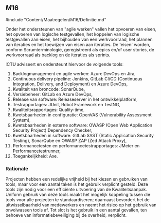 ## $M16$

#include "Content/Maatregelen/M16/Definitie.md"

Onder het ondersteunen van "agile werken" vallen het opvoeren van eisen, het opvoeren van logische testgevallen, het koppelen van logische testgevallen aan eisen, het bijhouden van een werkvoorraad, het plannen van iteraties en het toewijzen van eisen aan iteraties. De 'eisen' worden, conform Scrumterminologie, geregistreerd als epics en/of user stories, de werkvoorraad als backlog en de iteraties als sprints.

ICTU adviseert en ondersteunt hiervoor de volgende tools:

1. Backlogmanagement en agile werken: Azure DevOps en Jira,
2. Continuous delivery pipeline: Jenkins, GitLab CI/CD (Continuous Integration, Delivery, and Deployment) en Azure DevOps,
3. Kwaliteit van broncode: SonarQube,
4. Versiebeheer: GitLab en Azure DevOps,
5. Release van software: Releaseserver in het ontwikkelplatform,
6. Testrapportages: JUnit, Robot Framework en TestNG,
7. Kwaliteitsrapportages: Quality-time,
8. Kwetsbaarheden in configuratie: OpenVAS (Vulnerability Assessment System),
9. Kwetsbaarheden in externe software: OWASP (Open Web Application Security Project) Dependency Checker,
10. Kwetsbaarheden in software: GitLab SAST (Static Application Security Testing), SonarQube en OWASP ZAP (Zed Attack Proxy),
11. Performancetesten en performancetestrapportages: JMeter en Performancetestrunner,
12. Toegankelijkheid: Axe.

### Rationale

Projecten hebben een redelijke vrijheid bij het kiezen en gebruiken van tools, maar voor een aantal taken is het gebruik verplicht gesteld. Deze tools zijn nodig voor een efficiënte uitvoering van de Kwaliteitsaanpak. Uniform gebruik van deze tools maakt het mogelijk koppeling tussen die tools voor alle projecten te standaardiseren; daarnaast bevordert het de uitwisselbaarheid van medewerkers en neemt het risico op het gebruik van onvolwassen tools af. Tot slot is het gebruik in een aantal gevallen, ten behoeve van informatiebeveiliging bij de overheid, verplicht.
